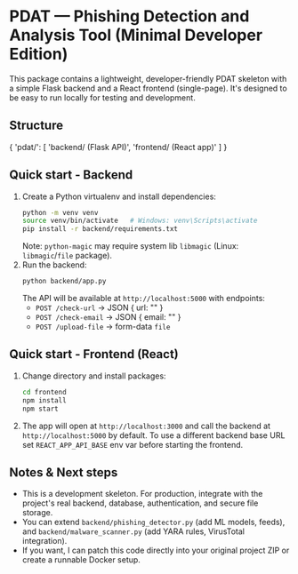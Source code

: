 # PDAT — Phishing Detection and Analysis Tool (Minimal Developer Edition)

This package contains a lightweight, developer-friendly PDAT skeleton with a simple Flask backend and a React frontend (single-page). It's designed to be easy to run locally for testing and development.

## Structure
{
  'pdat/': [
    'backend/ (Flask API)',
    'frontend/ (React app)'
  ]
}

## Quick start - Backend
1. Create a Python virtualenv and install dependencies:
   ```bash
   python -m venv venv
   source venv/bin/activate   # Windows: venv\Scripts\activate
   pip install -r backend/requirements.txt
   ```
   Note: `python-magic` may require system lib `libmagic` (Linux: `libmagic`/`file` package).
2. Run the backend:
   ```bash
   python backend/app.py
   ```
   The API will be available at `http://localhost:5000` with endpoints:
   - `POST /check-url`  -> JSON { url: "<url>" }
   - `POST /check-email` -> JSON { email: "<raw email text>" }
   - `POST /upload-file` -> form-data `file`

## Quick start - Frontend (React)
1. Change directory and install packages:
   ```bash
   cd frontend
   npm install
   npm start
   ```
2. The app will open at `http://localhost:3000` and call the backend at `http://localhost:5000` by default.
   To use a different backend base URL set `REACT_APP_API_BASE` env var before starting the frontend.

## Notes & Next steps
- This is a development skeleton. For production, integrate with the project's real backend, database, authentication, and secure file storage.
- You can extend `backend/phishing_detector.py` (add ML models, feeds), and `backend/malware_scanner.py` (add YARA rules, VirusTotal integration).
- If you want, I can patch this code directly into your original project ZIP or create a runnable Docker setup.
